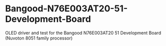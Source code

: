 # Bangood-N76E003AT20-51-Development-Board
OLED driver and test for the Bangood N76E003AT20 51 Development Board (Nuvoton 8051 family processor)
